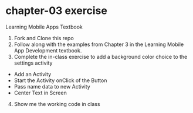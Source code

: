 # chapter-03 exercise
Learning Mobile Apps Textbook

1. Fork and Clone this repo
2. Follow along with the examples from Chapter 3 in the Learning Mobile App Development textbook.
3. Complete the in-class exercise to add a background color choice to the settings activity
 - Add an Activity
 - Start the Activity onClick of the Button
 - Pass name data to new Activity
 - Center Text in Screen
4. Show me the working code in class
